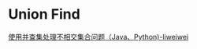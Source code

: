 # Union Find

[使用并查集处理不相交集合问题（Java、Python)-liweiwei](https://leetcode-cn.com/problems/satisfiability-of-equality-equations/solution/shi-yong-bing-cha-ji-chu-li-bu-xiang-jiao-ji-he-we/)
